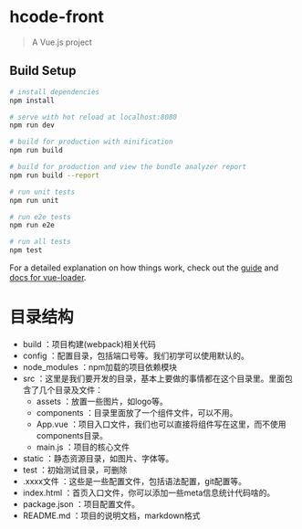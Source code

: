 # hcode-front

> A Vue.js project

## Build Setup

``` bash
# install dependencies
npm install

# serve with hot reload at localhost:8080
npm run dev

# build for production with minification
npm run build

# build for production and view the bundle analyzer report
npm run build --report

# run unit tests
npm run unit

# run e2e tests
npm run e2e

# run all tests
npm test
```

For a detailed explanation on how things work, check out the [guide](http://vuejs-templates.github.io/webpack/) and [docs for vue-loader](http://vuejs.github.io/vue-loader).
# 目录结构
+ build ：项目构建(webpack)相关代码
+ config ：配置目录，包括端口号等。我们初学可以使用默认的。
+ node_modules ：npm加载的项目依赖模块
+ src ：这里是我们要开发的目录，基本上要做的事情都在这个目录里。里面包含了几个目录及文件：
  + assets ：放置一些图片，如logo等。
  + components ：目录里面放了一个组件文件，可以不用。
  + App.vue ：项目入口文件，我们也可以直接将组件写在这里，而不使用components目录。
  + main.js ：项目的核心文件
+ static ：静态资源目录，如图片、字体等。
+ test ：初始测试目录，可删除
+ .xxxx文件 ：这些是一些配置文件，包括语法配置，git配置等。
+ index.html ：首页入口文件，你可以添加一些meta信息统计代码啥的。
+ package.json ：项目配置文件。
+ README.md ：项目的说明文档，markdown格式
